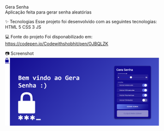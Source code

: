 Gera Senha <br>
Aplicação feita para gerar senha aleatórias

✨ Tecnologias
Esse projeto foi desenvolvido com as seguintes tecnologias:
HTML 5
CSS 3
JS

💻 Fonte do projeto
Foi disponabilizado em: https://codepen.io/Codewithshobhit/pen/OJBQLZK

📷 Screenshot
![Alt text](/img/Print.png)
